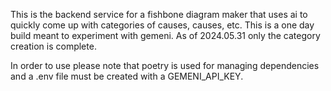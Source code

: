 This is the backend service for a fishbone diagram maker that uses ai to quickly come up with categories of causes, causes, etc.
This is a one day build meant to experiment with gemeni. As of 2024.05.31 only the category creation is complete.

In order to use please note that poetry is used for managing dependencies and a .env file must be created with a GEMENI_API_KEY.
